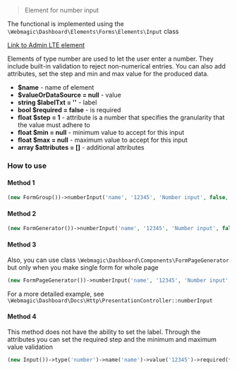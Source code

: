 > Element for number input

The functional is implemented using the `\Webmagic\Dashboard\Elements\Forms\Elements\Input` class

[Link to Admin LTE element](https://adminlte.io/themes/v3/pages/forms/general.html)

Elements of type number are used to let the user enter a number. They include built-in validation to reject
non-numerical entries. You can also add attributes, set the step and min and max value for the produced data.

- **$name** - name of element
- **$valueOrDataSource = null** - value
- **string $labelTxt = ''** - label
- **bool $required = false** - is required
- **float $step = 1** - attribute is a number that specifies the granularity that the value must adhere to
- **float $min = null** - minimum value to accept for this input
- **float $max = null** - maximum value to accept for this input
- **array $attributes = []** - additional attributes

### How to use

#### Method 1

```php
(new FormGroup())->numberInput('name', '12345', 'Number input', false, 1, null, null, [])
```

#### Method 2

```php
(new FormGenerator())->numberInput('name', '12345', 'Number input', false, 1, null, null, [])
```

#### Method 3

Also, you can use class ``\Webmagic\Dashboard\Components\FormPageGenerator`` but only when you make single form for
whole page

```php
(new FormPageGenerator())->numberInput('name', '12345', 'Number input', false, 1, null, null, [])
```

For a more detailed example, see ``\Webmagic\Dashboard\Docs\Http\PresentationController::numberInput``

#### Method 4

This method does not have the ability to set the label. Through the attributes you can set the required step and the
minimum and maximum value validation

```php
(new Input())->type('number')->name('name')->value('12345')->required(false)->attrs([])
```